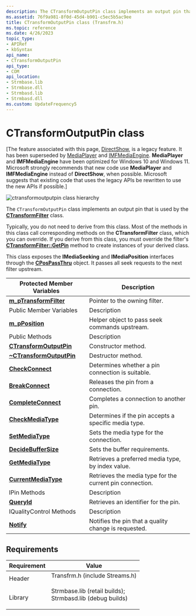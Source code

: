 ```yaml
---
description: The CTransformOutputPin class implements an output pin that is used by the CTransformFilter class.
ms.assetid: 76f9a981-8f0d-45d4-b901-c5ec5b5ac9ee
title: CTransformOutputPin class (Transfrm.h)
ms.topic: reference
ms.date: 4/26/2023
topic_type: 
- APIRef
- kbSyntax
api_name: 
- CTransformOutputPin
api_type: 
- COM
api_location: 
- Strmbase.lib
- Strmbase.dll
- Strmbasd.lib
- Strmbasd.dll
ms.custom: UpdateFrequency5
---
```


# CTransformOutputPin class

\[The feature associated with this page, [DirectShow](/windows/win32/directshow/directshow), is a legacy feature. It has been superseded by [MediaPlayer](/uwp/api/Windows.Media.Playback.MediaPlayer) and [IMFMediaEngine](/windows/win32/api/mfmediaengine/nn-mfmediaengine-imfmediaengine). **MediaPlayer** and **IMFMediaEngine** have been optimized for Windows 10 and Windows 11. Microsoft strongly recommends that new code use **MediaPlayer** and **IMFMediaEngine** instead of **DirectShow**, when possible. Microsoft suggests that existing code that uses the legacy APIs be rewritten to use the new APIs if possible.\]

![ctransformoutputpin class hierarchy](images/tfrm02.png)

The `CTransformOutputPin` class implements an output pin that is used by the [**CTransformFilter**](ctransformfilter.md) class.

Typically, you do not need to derive from this class. Most of the methods in this class call corresponding methods on the **CTransformFilter** class, which you can override. If you derive from this class, you must override the filter's [**CTransformFilter::GetPin**](ctransformfilter-getpin.md) method to create instances of your derived class.

This class exposes the **IMediaSeeking** and **IMediaPosition** interfaces through the [**CPosPassThru**](cpospassthru.md) object. It passes all seek requests to the next filter upstream.



| Protected Member Variables                                               | Description                                              |
|--------------------------------------------------------------------------|----------------------------------------------------------|
| [**m\_pTransformFilter**](ctransformoutputpin-m-ptransformfilter.md)    | Pointer to the owning filter.                            |
| Public Member Variables                                                  | Description                                              |
| [**m\_pPosition**](ctransformoutputpin-m-pposition.md)                  | Helper object to pass seek commands upstream.            |
| Public Methods                                                           | Description                                              |
| [**CTransformOutputPin**](ctransformoutputpin-ctransformoutputpin.md)   | Constructor method.                                      |
| [**~CTransformOutputPin**](ctransformoutputpin--ctransformoutputpin.md) | Destructor method.                                       |
| [**CheckConnect**](ctransformoutputpin-checkconnect.md)                 | Determines whether a pin connection is suitable.         |
| [**BreakConnect**](ctransformoutputpin-breakconnect.md)                 | Releases the pin from a connection.                      |
| [**CompleteConnect**](ctransformoutputpin-completeconnect.md)           | Completes a connection to another pin.                   |
| [**CheckMediaType**](ctransformoutputpin-checkmediatype.md)             | Determines if the pin accepts a specific media type.     |
| [**SetMediaType**](ctransformoutputpin-setmediatype.md)                 | Sets the media type for the connection.                  |
| [**DecideBufferSize**](ctransformoutputpin-decidebuffersize.md)         | Sets the buffer requirements.                            |
| [**GetMediaType**](ctransformoutputpin-getmediatype.md)                 | Retrieves a preferred media type, by index value.        |
| [**CurrentMediaType**](ctransformoutputpin-currentmediatype.md)         | Retrieves the media type for the current pin connection. |
| IPin Methods                                                             | Description                                              |
| [**QueryId**](ctransformoutputpin-queryid.md)                           | Retrieves an identifier for the pin.                     |
| IQualityControl Methods                                                  | Description                                              |
| [**Notify**](ctransformoutputpin-notify.md)                             | Notifies the pin that a quality change is requested.     |



 

## Requirements



| Requirement | Value |
|--------------------|--------------------------------------------------------------------------------------------------------------------------------------------------------------------------------------------|
| Header<br/>  | <dl> <dt>Transfrm.h (include Streams.h)</dt> </dl>                                                                                  |
| Library<br/> | <dl> <dt>Strmbase.lib (retail builds); </dt> <dt>Strmbasd.lib (debug builds)</dt> </dl> |



 

 




